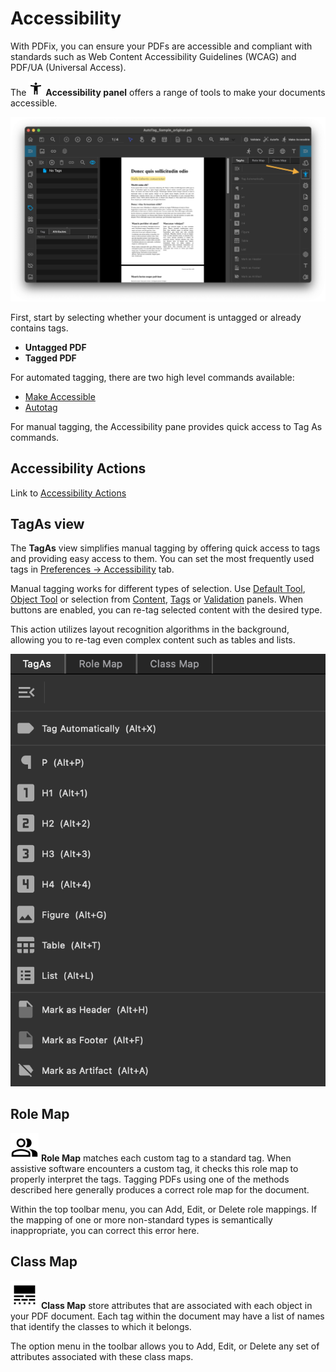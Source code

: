 # Accessibility

With PDFix, you can ensure your PDFs are accessible and compliant with standards such as Web Content Accessibility Guidelines (WCAG) and PDF/UA (Universal Access).

The ![Accessibility](/images/accessible.png) __Accessibility panel__ offers a range of tools to make your documents accessible.

![Preferences Template](/images/image-69.png)

First, start by selecting whether your document is untagged or already contains tags.

- __Untagged PDF__
- __Tagged PDF__

For automated tagging, there are two high level commands available:

- [Make Accessible](workflow-for-creating-an-accessible-pdf/#make-accessible)
- [Autotag](workflow-for-creating-an-accessible-pdf/#autotag)

For manual tagging, the Accessibility pane provides quick access to Tag As commands.

## Accessibility Actions

Link to [Accessibility Actions](/actions/accessibility.md)

## TagAs view

The __TagAs__ view simplifies manual tagging by offering quick access to tags and providing easy access to them. You can set the most frequently used tags in [Preferences -> Accessibility](preferences.md#accessibility) tab.

Manual tagging works for different types of selection. Use [Default Tool](tools.md), [Object Tool]((tools.md)) or selection from [Content](content.md), [Tags](tags.md) or [Validation](validation.md) panels. When buttons are enabled, you can re-tag selected content with the desired type.

This action utilizes layout recognition algorithms in the background, allowing you to re-tag even complex content such as tables and lists.

![Tag As](/images/image-30.png)

## Role Map

![Role Map](/images/rolemap.png) __Role Map__ matches each custom tag to a standard tag. When assistive software encounters a custom tag, it checks this role map to properly interpret the tags. Tagging PDFs using one of the methods described here generally produces a correct role map for the document.

Within the top toolbar menu, you can Add, Edit, or Delete role mappings. If the mapping of one or more non-standard types is semantically inappropriate, you can correct this error here.

## Class Map

![Class Map](/images/classmap.png) __Class Map__ store attributes that are associated with each object in your PDF document. Each tag within the document may have a list of names that identify the classes to which it belongs.

The option menu in the toolbar allows you to Add, Edit, or Delete any set of attributes associated with these class maps.